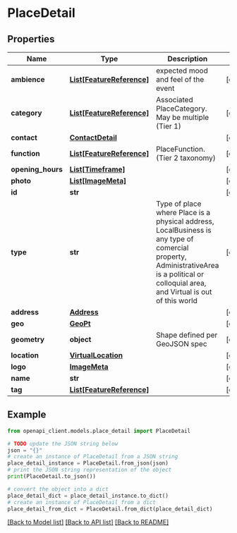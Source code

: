 # PlaceDetail


## Properties

Name | Type | Description | Notes
------------ | ------------- | ------------- | -------------
**ambience** | [**List[FeatureReference]**](FeatureReference.md) | expected mood and feel of the event | [optional] 
**category** | [**List[FeatureReference]**](FeatureReference.md) | Associated PlaceCategory. May be multiple (Tier 1) | [optional] 
**contact** | [**ContactDetail**](ContactDetail.md) |  | [optional] 
**function** | [**List[FeatureReference]**](FeatureReference.md) | PlaceFunction. (Tier 2 taxonomy) | [optional] 
**opening_hours** | [**List[Timeframe]**](Timeframe.md) |  | [optional] 
**photo** | [**List[ImageMeta]**](ImageMeta.md) |  | [optional] 
**id** | **str** |  | [optional] 
**type** | **str** | Type of place where Place is a physical address, LocalBusiness is any type of comercial property, AdministrativeArea is a political or colloquial area, and Virtual is out of this world | [optional] 
**address** | [**Address**](Address.md) |  | [optional] 
**geo** | [**GeoPt**](GeoPt.md) |  | [optional] 
**geometry** | **object** | Shape defined per GeoJSON spec | [optional] 
**location** | [**VirtualLocation**](VirtualLocation.md) |  | [optional] 
**logo** | [**ImageMeta**](ImageMeta.md) |  | [optional] 
**name** | **str** |  | [optional] 
**tag** | [**List[FeatureReference]**](FeatureReference.md) |  | [optional] 

## Example

```python
from openapi_client.models.place_detail import PlaceDetail

# TODO update the JSON string below
json = "{}"
# create an instance of PlaceDetail from a JSON string
place_detail_instance = PlaceDetail.from_json(json)
# print the JSON string representation of the object
print(PlaceDetail.to_json())

# convert the object into a dict
place_detail_dict = place_detail_instance.to_dict()
# create an instance of PlaceDetail from a dict
place_detail_from_dict = PlaceDetail.from_dict(place_detail_dict)
```
[[Back to Model list]](../README.md#documentation-for-models) [[Back to API list]](../README.md#documentation-for-api-endpoints) [[Back to README]](../README.md)


